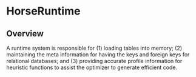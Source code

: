 # HorseRuntime

## Overview

A runtime system is responsible for (1) loading tables into memory; (2)
maintaining the meta information for having the keys and foreign keys for
relational databases; and (3) providing accurate profile information for
heuristic functions to assist the optimizer to generate efficient code.


